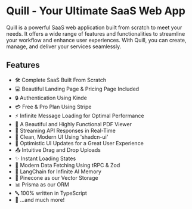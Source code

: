 # Quill - Your Ultimate SaaS Web App

Quill is a powerful SaaS web application built from scratch to meet your needs. It offers a wide range of features and functionalities to streamline your workflow and enhance user experiences. With Quill, you can create, manage, and deliver your services seamlessly.

## Features

- 🛠️ Complete SaaS Built From Scratch
- 💻 Beautiful Landing Page & Pricing Page Included
- 🔒 Authentication Using Kinde
- 💳 Free & Pro Plan Using Stripe
- ⚡ Infinite Message Loading for Optimal Performance
- 📄 A Beautiful and Highly Functional PDF Viewer
- 🔄 Streaming API Responses in Real-Time
- 🎨 Clean, Modern UI Using 'shadcn-ui'
- 🚀 Optimistic UI Updates for a Great User Experience
- 📤 Intuitive Drag and Drop Uploads
- ✨ Instant Loading States
- 🔧 Modern Data Fetching Using tRPC & Zod
- 🧠 LangChain for Infinite AI Memory
- 🌲 Pinecone as our Vector Storage
- 📊 Prisma as our ORM
- 🔤 100% written in TypeScript
- 🎁 ...and much more!
